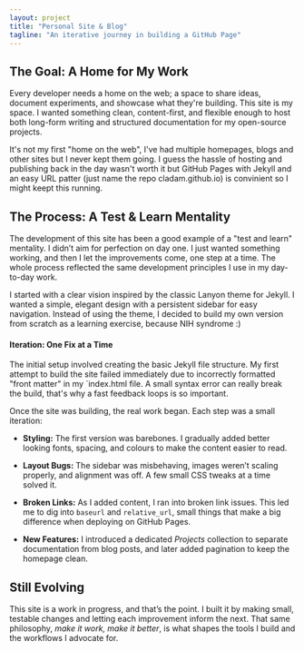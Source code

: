 ```yaml
---
layout: project
title: "Personal Site & Blog"
tagline: "An iterative journey in building a GitHub Page"
---
```


## The Goal: A Home for My Work

Every developer needs a home on the web; a space to share ideas, document experiments, and showcase what they're building. This site is my space. I wanted something clean, content-first, and flexible enough to host both long-form writing and structured documentation for my open-source projects.

It's not my first "home on the web", I've had multiple homepages, blogs and other sites but I never kept them going. I guess the hassle of hosting and publishing back in the day wasn't worth it but GitHub Pages with Jekyll and an easy URL patter (just name the repo cladam.github.io) is convinient so I might keept this running.

## The Process: A Test & Learn Mentality

The development of this site has been a good example of a "test and learn" mentality. I didn’t aim for perfection on day one. I just wanted something working, and then I let the improvements come, one step at a time. The whole process reflected the same development principles I use in my day-to-day work.

I started with a clear vision inspired by the classic Lanyon theme for Jekyll. I wanted a simple, elegant design with a persistent sidebar for easy navigation. Instead of using the theme, I decided to build my own version from scratch as a learning exercise, because NIH syndrome :)

#### Iteration: One Fix at a Time

The initial setup involved creating the basic Jekyll file structure. My first attempt to build the site failed immediately due to incorrectly formatted "front matter" in my `index.html file. A small syntax error can really break the build, that's why a fast feedback loops is so important.

Once the site was building, the real work began. Each step was a small iteration:

- **Styling:** The first version was barebones. I gradually added better looking fonts, spacing, and colours to make the content easier to read.

- **Layout Bugs:** The sidebar was misbehaving, images weren’t scaling properly, and alignment was off. A few small CSS tweaks at a time solved it.

- **Broken Links:** As I added content, I ran into broken link issues. This led me to dig into `baseurl` and `relative_url`, small things that make a big difference when deploying on GitHub Pages.

- **New Features:** I introduced a dedicated *Projects* collection to separate documentation from blog posts, and later added pagination to keep the homepage clean.

## Still Evolving

This site is a work in progress, and that’s the point. I built it by making small, testable changes and letting each improvement inform the next. That same philosophy, _make it work, make it better_, is what shapes the tools I build and the workflows I advocate for. 
